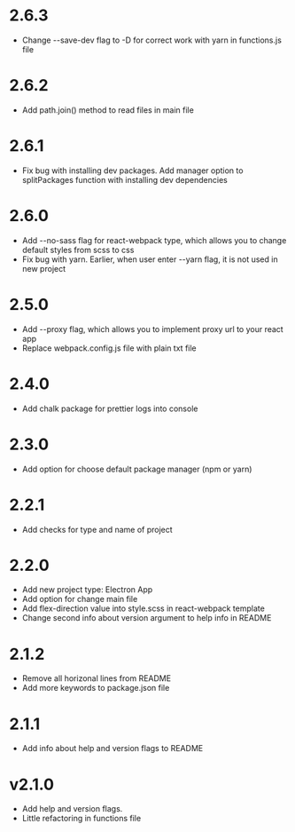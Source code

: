 # 2.6.3

- Change --save-dev flag to -D for correct work with yarn in functions.js file

# 2.6.2

- Add path.join() method to read files in main file

# 2.6.1

- Fix bug with installing dev packages. Add manager option to splitPackages function with installing dev dependencies

# 2.6.0

- Add --no-sass flag for react-webpack type, which allows you to change default styles from scss to css
- Fix bug with yarn. Earlier, when user enter --yarn flag, it is not used in new project

# 2.5.0

- Add --proxy flag, which allows you to implement proxy url to your react app
- Replace webpack.config.js file with plain txt file

# 2.4.0

- Add chalk package for prettier logs into console

# 2.3.0

- Add option for choose default package manager (npm or yarn)

# 2.2.1

- Add checks for type and name of project

# 2.2.0

- Add new project type: Electron App
- Add option for change main file
- Add flex-direction value into style.scss in react-webpack template
- Change second info about version argument to help info in README

# 2.1.2

- Remove all horizonal lines from README
- Add more keywords to package.json file

# 2.1.1

- Add info about help and version flags to README

# v2.1.0

- Add help and version flags.
- Little refactoring in functions file
